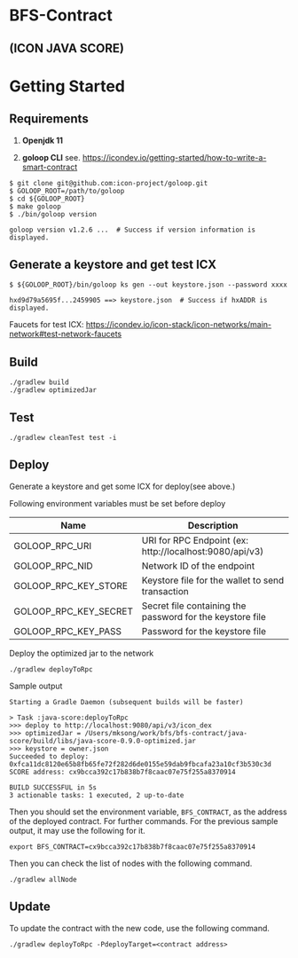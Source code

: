 # BFS-Contract
(ICON JAVA SCORE)
---

# Getting Started
## Requirements

1. **Openjdk 11**

2. **goloop CLI**
see. https://icondev.io/getting-started/how-to-write-a-smart-contract

~~~
$ git clone git@github.com:icon-project/goloop.git
$ GOLOOP_ROOT=/path/to/goloop
$ cd ${GOLOOP_ROOT}
$ make goloop
$ ./bin/goloop version

goloop version v1.2.6 ...  # Success if version information is displayed.
~~~

## Generate a keystore and get test ICX 

~~~
$ ${GOLOOP_ROOT}/bin/goloop ks gen --out keystore.json --password xxxx

hxd9d79a5695f...2459905 ==> keystore.json  # Success if hxADDR is displayed.
~~~

Faucets for test ICX: https://icondev.io/icon-stack/icon-networks/main-network#test-network-faucets

## Build

```shell
./gradlew build
./gradlew optimizedJar
```

## Test

```shell
./gradlew cleanTest test -i
```

## Deploy

Generate a keystore and get some ICX for deploy(see above.)

Following environment variables must be set before deploy

| Name                  | Description                                               |
|-----------------------|-----------------------------------------------------------|
| GOLOOP_RPC_URI        | URI for RPC Endpoint (ex: http://localhost:9080/api/v3)   |
| GOLOOP_RPC_NID        | Network ID of the endpoint                                |
| GOLOOP_RPC_KEY_STORE  | Keystore file for the wallet to send transaction          |
| GOLOOP_RPC_KEY_SECRET | Secret file containing the password for the keystore file |
| GOLOOP_RPC_KEY_PASS   | Password for the keystore file                            |

Deploy the optimized jar to the network
```shell
./gradlew deployToRpc
```

Sample output
```
Starting a Gradle Daemon (subsequent builds will be faster)

> Task :java-score:deployToRpc
>>> deploy to http://localhost:9080/api/v3/icon_dex
>>> optimizedJar = /Users/mksong/work/bfs/bfs-contract/java-score/build/libs/java-score-0.9.0-optimized.jar
>>> keystore = owner.json
Succeeded to deploy: 0xfca11dc8120e65b8fb65fe72f282d6de0155e59dab9fbcafa23a10cf3b530c3d
SCORE address: cx9bcca392c17b838b7f8caac07e75f255a8370914

BUILD SUCCESSFUL in 5s
3 actionable tasks: 1 executed, 2 up-to-date
```

Then you should set the environment variable, `BFS_CONTRACT`, as the address of the deployed contract.
For further commands. For the previous sample output, it may use the following for it.

```shell
export BFS_CONTRACT=cx9bcca392c17b838b7f8caac07e75f255a8370914
```

Then you can check the list of nodes with the following command.

```shell
./gradlew allNode
```

## Update

To update the contract with the new code, use the following command.

```shell
./gradlew deployToRpc -PdeployTarget=<contract address>
```

